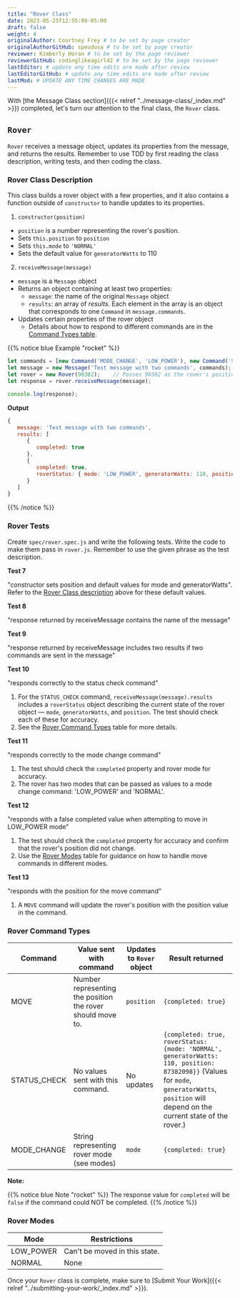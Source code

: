 ```yaml
---
title: "Rover Class"
date: 2023-05-25T12:55:09-05:00
draft: false
weight: 4
originalAuthor: Courtney Frey # to be set by page creator
originalAuthorGitHub: speudusa # to be set by page creator
reviewer: Kimberly Horan # to be set by the page reviewer
reviewerGitHub: codinglikeagirl42 # to be set by the page reviewer
lastEditor: # update any time edits are made after review
lastEditorGitHub: # update any time edits are made after review
lastMod: # UPDATE ANY TIME CHANGES ARE MADE
---
```


With [the Message Class section]({{< relref "../message-class/_index.md" >}}) completed, let's turn our attention to the final class, the `Rover` class.

## `Rover`

`Rover` receives a message object, updates its properties from the message, and returns the results. Remember to use TDD by first reading the class description, writing tests, and then coding the class.

### Rover Class Description

This class builds a rover object with a few properties, and it also contains a function outside of `constructor` to handle updates to its properties.

1. `constructor(position)`
- `position` is a number representing the rover's position.
- Sets `this.position` to `position`
- Sets `this.mode` to `'NORMAL'`
- Sets the default value for `generatorWatts` to 110

2. `receiveMessage(message)`
- `message` is a `Message` object
- Returns an object containing at least two properties:
    - `message`: the name of the original `Message` object
    - `results`: an array of *results*. Each element in the array is an object that corresponds to one `Command` in `message.commands`.
- Updates certain properties of the rover object
    - Details about how to respond to different commands are in the [Command Types table](#rover-command-types).

{{% notice blue Example "rocket" %}}
```javascript
let commands = [new Command('MODE_CHANGE', 'LOW_POWER'), new Command('STATUS_CHECK')];
let message = new Message('Test message with two commands', commands);
let rover = new Rover(98382);    // Passes 98382 as the rover's position.
let response = rover.receiveMessage(message);

console.log(response);
```

**Output**

```javascript
{
   message: 'Test message with two commands',
   results: [
      {
         completed: true
      },
      {
         completed: true, 
         roverStatus: { mode: 'LOW_POWER', generatorWatts: 110, position: 98382 }
      }
   ]
}
```
{{% /notice %}}

### Rover Tests

Create `spec/rover.spec.js` and write the following tests. Write the code to make them pass in `rover.js`. Remember to use the given phrase as the test description.

**Test 7**

"constructor sets position and default values for mode and generatorWatts". Refer to the [Rover Class description](#rover-class-description) above for these default values.

**Test 8**

"response returned by receiveMessage contains the name of the message"

**Test 9**

"response returned by receiveMessage includes two results if two commands are sent in the message"

**Test 10**

"responds correctly to the status check command"

1. For the `STATUS_CHECK` command, `receiveMessage(message).results` includes a `roverStatus` object describing the current state of the rover object — `mode`, `generatorWatts`, and `position`. The test should check each of these for accuracy.
1. See the [Rover Command Types](#rover-command-types) table for more details.

**Test 11**

"responds correctly to the mode change command"

1. The test should check the `completed` property and rover mode for accuracy.
1. The rover has two modes that can be passed as values to a mode change command: 'LOW_POWER' and 'NORMAL'.

**Test 12**

"responds with a false completed value when attempting to move in LOW_POWER mode"

1. The test should check the `completed` property for accuracy and confirm that the rover's position did not change.
1. Use the [Rover Modes](#rover-modes) table for guidance on how to handle move commands in different modes.

**Test 13**

"responds with the position for the move command"

1. A `MOVE` command will update the rover's position with the position value in the command.

### Rover Command Types

| Command | Value sent with command | Updates to `Rover` object | Result returned |
|-----|-----|-----|-----|
| MOVE | Number representing the position the rover should move to. | `position` | `{completed: true}` |
| STATUS_CHECK  | No values sent with this command. | No updates | `{completed: true, roverStatus: {mode: 'NORMAL', generatorWatts: 110, position: 87382098}}` (Values for `mode`, `generatorWatts`, `position` will depend on the current state of the rover.) |
| MODE_CHANGE | String representing rover mode (see modes) | `mode` | `{completed: true}` |

**Note:**

{{% notice blue Note "rocket" %}}
The response value for `completed` will be `false` if the command could NOT be completed.
{{% /notice %}}

### Rover Modes

| Mode | Restrictions |
|-------------|--------------|
| LOW_POWER   | Can't be moved in this state. |
| NORMAL      | None |

Once your `Rover` class is complete, make sure to [Submit Your Work]({{< relref "../submitting-your-work/_index.md" >}}).
